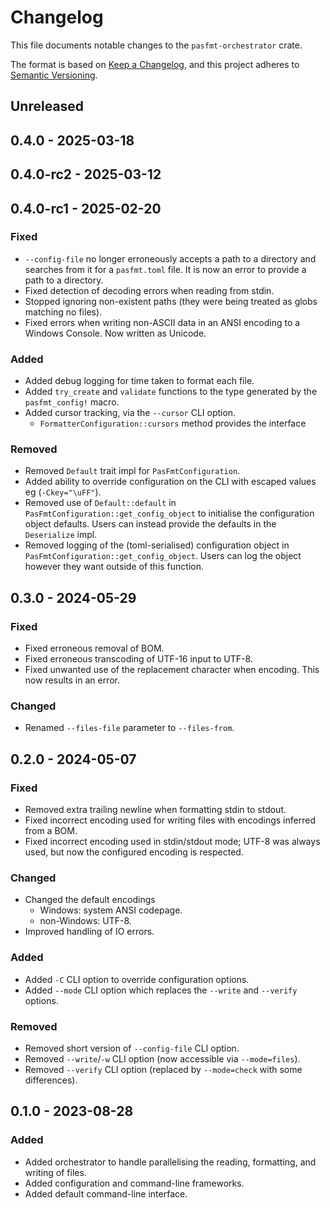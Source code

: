 # Changelog

This file documents notable changes to the `pasfmt-orchestrator` crate.

The format is based on [Keep a Changelog](https://keepachangelog.com/en/1.0.0/),
and this project adheres to [Semantic Versioning](https://semver.org/spec/v2.0.0.html).

## Unreleased

## 0.4.0 - 2025-03-18

## 0.4.0-rc2 - 2025-03-12

## 0.4.0-rc1 - 2025-02-20

### Fixed

- `--config-file` no longer erroneously accepts a path to a directory and searches from it for a
  `pasfmt.toml` file. It is now an error to provide a path to a directory.
- Fixed detection of decoding errors when reading from stdin.
- Stopped ignoring non-existent paths (they were being treated as globs matching no files).
- Fixed errors when writing non-ASCII data in an ANSI encoding to a Windows Console. Now written as Unicode.

### Added

- Added debug logging for time taken to format each file.
- Added `try_create` and `validate` functions to the type generated by the `pasfmt_config!` macro.
- Added cursor tracking, via the `--cursor` CLI option.
  - `FormatterConfiguration::cursors` method provides the interface

### Removed

- Removed `Default` trait impl for `PasFmtConfiguration`.
- Added ability to override configuration on the CLI with escaped values eg (`-Ckey="\uFF"`).
- Removed use of `Default::default` in `PasFmtConfiguration::get_config_object` to initialise the
  configuration object defaults. Users can instead provide the defaults in the `Deserialize` impl.
- Removed logging of the (toml-serialised) configuration object in `PasFmtConfiguration::get_config_object`.
  Users can log the object however they want outside of this function.

## 0.3.0 - 2024-05-29

### Fixed

- Fixed erroneous removal of BOM.
- Fixed erroneous transcoding of UTF-16 input to UTF-8.
- Fixed unwanted use of the replacement character when encoding. This now results in an error.

### Changed

- Renamed `--files-file` parameter to `--files-from`.

## 0.2.0 - 2024-05-07

### Fixed

- Removed extra trailing newline when formatting stdin to stdout.
- Fixed incorrect encoding used for writing files with encodings inferred from a BOM.
- Fixed incorrect encoding used in stdin/stdout mode; UTF-8 was always used, but now the configured
  encoding is respected.

### Changed

- Changed the default encodings
  - Windows: system ANSI codepage.
  - non-Windows: UTF-8.
- Improved handling of IO errors.

### Added

- Added `-C` CLI option to override configuration options.
- Added `--mode` CLI option which replaces the `--write` and `--verify` options.

### Removed

- Removed short version of `--config-file` CLI option.
- Removed `--write`/`-w` CLI option (now accessible via `--mode=files`).
- Removed `--verify` CLI option (replaced by `--mode=check` with some differences).

## 0.1.0 - 2023-08-28

### Added

- Added orchestrator to handle parallelising the reading, formatting, and writing of files.
- Added configuration and command-line frameworks.
- Added default command-line interface.

